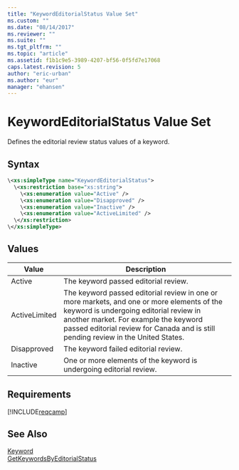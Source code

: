 ```yaml
---
title: "KeywordEditorialStatus Value Set"
ms.custom: ""
ms.date: "08/14/2017"
ms.reviewer: ""
ms.suite: ""
ms.tgt_pltfrm: ""
ms.topic: "article"
ms.assetid: f1b1c9e5-3989-4207-bf56-0f5fd7e17068
caps.latest.revision: 5
author: "eric-urban"
ms.author: "eur"
manager: "ehansen"
---
```

# KeywordEditorialStatus Value Set
Defines the editorial review status values of a keyword.

## Syntax

```xml
\<xs:simpleType name="KeywordEditorialStatus">
  \<xs:restriction base="xs:string">
    \<xs:enumeration value="Active" />
    \<xs:enumeration value="Disapproved" />
    \<xs:enumeration value="Inactive" />
    \<xs:enumeration value="ActiveLimited" />
  \</xs:restriction>
\</xs:simpleType>
```

## Values

|Value|Description|
|---------|---------------|
|Active|The keyword passed editorial review.|
|ActiveLimited|The keyword passed editorial review in one or more markets, and one or more elements of the keyword is undergoing editorial review in another market. For example the keyword passed editorial review for Canada and is still pending review in the United States.|
|Disapproved|The keyword failed editorial review.|
|Inactive|One or more elements of the keyword is undergoing editorial review.|

## Requirements
[!INCLUDE[reqcamp](../campaign-api/includes/reqcamp.md)]
## See Also
[Keyword](../campaign-api/keyword-data-object.md)  
[GetKeywordsByEditorialStatus](../campaign-api/getkeywordsbyeditorialstatus-service-operation.md)  

